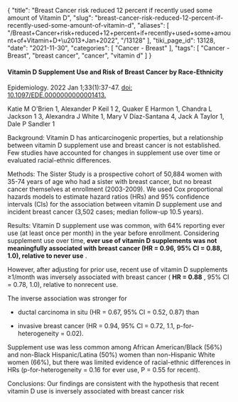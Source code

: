{
    "title": "Breast Cancer risk reduced 12 percent if recently used some amount of Vitamin D",
    "slug": "breast-cancer-risk-reduced-12-percent-if-recently-used-some-amount-of-vitamin-d",
    "aliases": [
        "/Breast+Cancer+risk+reduced+12+percent+if+recently+used+some+amount+of+Vitamin+D+\u2013+Jan+2022",
        "/13128"
    ],
    "tiki_page_id": 13128,
    "date": "2021-11-30",
    "categories": [
        "Cancer - Breast"
    ],
    "tags": [
        "Cancer - Breast",
        "breast cancer",
        "cancer",
        "vitamin d"
    ]
}


#### Vitamin D Supplement Use and Risk of Breast Cancer by Race-Ethnicity

Epidemiology. 2022 Jan 1;33(1):37-47. [doi: 10.1097/EDE.0000000000001413.](https://doi.org/10.1097/EDE.0000000000001413.)

Katie M O'Brien 1, Alexander P Keil 1 2, Quaker E Harmon 1, Chandra L Jackson 1 3, Alexandra J White 1, Mary V Díaz-Santana 4, Jack A Taylor 1, Dale P Sandler 1

Background: Vitamin D has anticarcinogenic properties, but a relationship between vitamin D supplement use and breast cancer is not established. Few studies have accounted for changes in supplement use over time or evaluated racial-ethnic differences.

Methods: The Sister Study is a prospective cohort of 50,884 women with 35-74 years of age who had a sister with breast cancer, but no breast cancer themselves at enrollment (2003-2009). We used Cox proportional hazards models to estimate hazard ratios (HRs) and 95% confidence intervals (CIs) for the association between vitamin D supplement use and incident breast cancer (3,502 cases; median follow-up 10.5 years).

Results: Vitamin D supplement use was common, with 64% reporting ever use (at least once per month) in the year before enrollment. Considering supplement use over time,  **ever use of vitamin D supplements was not meaningfully associated with breast cancer (HR = 0.96, 95% CI = 0.88, 1.0), relative to never use** . 

However, after adjusting for prior use, recent use of vitamin D supplements ≥1/month was inversely associated with breast cancer ( **HR = 0.88** , 95% CI = 0.78, 1.0), relative to nonrecent use. 

The inverse association was stronger for 

* ductal carcinoma in situ (HR = 0.67, 95% CI = 0.52, 0.87) than 

* invasive breast cancer (HR = 0.94, 95% CI = 0.72, 1.1, p-for-heterogeneity = 0.02). 

Supplement use was less common among African American/Black (56%) and non-Black Hispanic/Latina (50%) women than non-Hispanic White women (66%), but there was limited evidence of racial-ethnic differences in HRs (p-for-heterogeneity = 0.16 for ever use, P = 0.55 for recent).

Conclusions: Our findings are consistent with the hypothesis that recent vitamin D use is inversely associated with breast cancer risk